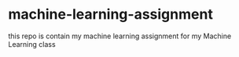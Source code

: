 # machine-learning-assignment
this repo is contain my machine learning assignment for my Machine Learning class

